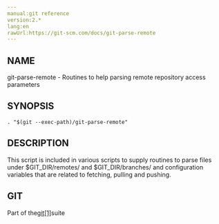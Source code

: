 ```yaml
---
manual:git reference
version:2.*
lang:en
rawUrl:https://git-scm.com/docs/git-parse-remote
---
```



## [](%5432#_name "")NAME<a name="_name"></a>


git-parse-remote - Routines to help parsing remote repository access parameters





## [](%5432#_synopsis "")SYNOPSIS<a name="_synopsis"></a>

```
. "$(git --exec-path)/git-parse-remote"
```




## [](%5432#_description "")DESCRIPTION<a name="_description"></a>


This script is included in various scripts to supply routines to parse files under $GIT_DIR/remotes/ and $GIT_DIR/branches/ and configuration variables that are related to fetching, pulling and pushing.





## [](%5432#_git "")GIT<a name="_git"></a>


Part of the[git[1]](%2248    "")suite





